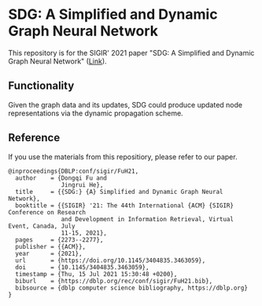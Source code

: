 # SDG: A Simplified and Dynamic Graph Neural Network
This repository is for the SIGIR' 2021 paper "SDG: A Simplified and Dynamic Graph Neural Network" ([Link](https://dongqifu.github.io/assets/pdf/SDG.pdf)).

## Functionality
Given the graph data and its updates, SDG could produce updated node representations via the dynamic propagation scheme.

## Reference
If you use the materials from this repositiory, please refer to our paper.
```
@inproceedings{DBLP:conf/sigir/FuH21,
  author    = {Dongqi Fu and
               Jingrui He},
  title     = {{SDG:} {A} Simplified and Dynamic Graph Neural Network},
  booktitle = {{SIGIR} '21: The 44th International {ACM} {SIGIR} Conference on Research
               and Development in Information Retrieval, Virtual Event, Canada, July
               11-15, 2021},
  pages     = {2273--2277},
  publisher = {{ACM}},
  year      = {2021},
  url       = {https://doi.org/10.1145/3404835.3463059},
  doi       = {10.1145/3404835.3463059},
  timestamp = {Thu, 15 Jul 2021 15:30:48 +0200},
  biburl    = {https://dblp.org/rec/conf/sigir/FuH21.bib},
  bibsource = {dblp computer science bibliography, https://dblp.org}
}
```
